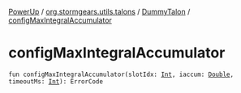 [PowerUp](../../index.md) / [org.stormgears.utils.talons](../index.md) / [DummyTalon](index.md) / [configMaxIntegralAccumulator](./config-max-integral-accumulator.md)

# configMaxIntegralAccumulator

`fun configMaxIntegralAccumulator(slotIdx: `[`Int`](https://kotlinlang.org/api/latest/jvm/stdlib/kotlin/-int/index.html)`, iaccum: `[`Double`](https://kotlinlang.org/api/latest/jvm/stdlib/kotlin/-double/index.html)`, timeoutMs: `[`Int`](https://kotlinlang.org/api/latest/jvm/stdlib/kotlin/-int/index.html)`): ErrorCode`